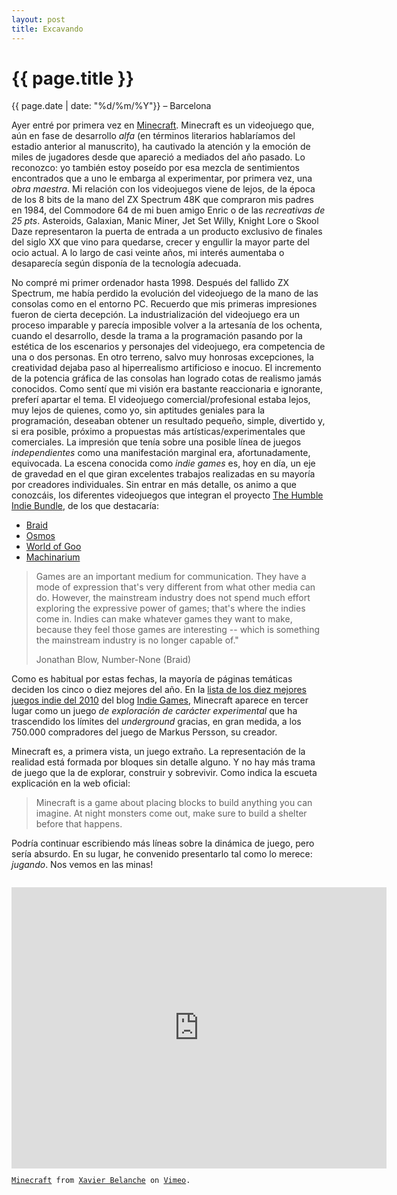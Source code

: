 ```yaml
---
layout: post
title: Excavando
---
```


# {{ page.title }}

{{ page.date | date: "%d/%m/%Y"}} &ndash; Barcelona

Ayer entré por primera vez en [Minecraft](http://www.minecraft.net/). Minecraft es un videojuego que, aún en fase de desarrollo *alfa* (en términos literarios hablaríamos del estadio anterior al manuscrito), ha cautivado la atención y la emoción de miles de jugadores desde que apareció a mediados del año pasado. Lo reconozco: yo también estoy poseído por esa mezcla de sentimientos encontrados que a uno le embarga al experimentar, por primera vez, una *obra maestra*. Mi relación con los videojuegos viene de lejos, de la época de los 8 bits de la mano del ZX Spectrum 48K que compraron mis padres en 1984, del Commodore 64 de mi buen amigo Enric o de las *recreativas de 25 pts*. Asteroids, Galaxian, Manic Miner, Jet Set Willy, Knight Lore o Skool Daze representaron la puerta de entrada a un producto exclusivo de finales del siglo XX que vino para quedarse, crecer y engullir la mayor parte del ocio actual. A lo largo de casi veinte años, mi interés aumentaba o desaparecía según disponía de la tecnología adecuada. 

No compré mi primer ordenador hasta 1998. Después del fallido ZX Spectrum, me había perdido la evolución del videojuego de la mano de las consolas como en el entorno PC. Recuerdo que mis primeras impresiones fueron de cierta decepción. La industrialización del videojuego era un proceso imparable y parecía imposible volver a la artesanía de los ochenta, cuando el desarrollo, desde la trama a la programación pasando por la estética de los escenarios y personajes del videojuego, era competencia de una o dos personas. En otro terreno, salvo muy honrosas excepciones, la creatividad dejaba paso al hiperrealismo artificioso e inocuo. El incremento de la potencia gráfica de las consolas han logrado cotas de realismo jamás conocidos. Como sentí que mi visión era bastante reaccionaria e ignorante, preferí apartar el tema. El videojuego comercial/profesional estaba lejos, muy lejos de quienes, como yo, sin aptitudes geniales para la programación, deseaban obtener un resultado pequeño, simple, divertido y, si era posible, próximo a propuestas más artísticas/experimentales que comerciales. La impresión que tenía sobre una posible línea de juegos *independientes* como una manifestación marginal era, afortunadamente, equivocada. La escena conocida como *indie games* es, hoy en día, un eje de gravedad en el que giran excelentes trabajos realizadas en su mayoría por creadores individuales. Sin entrar en más detalle, os animo a que conozcáis, los diferentes videojuegos que integran el proyecto [The Humble Indie Bundle](http://www.humblebundle.com/), de los que destacaría:

* [Braid](http://www.braid-game.com/)
* [Osmos](http://www.hemispheregames.com/)
* [World of Goo](http://2dboy.com/games.php)
* [Machinarium](http://machinarium.net/demo/)

>Games are an important medium for communication. They have a mode of expression that's very different from what other media can do. However, the mainstream industry does not spend much effort exploring the expressive power of games; that's where the indies come in. Indies can make whatever games they want to make, because they feel those games are interesting -- which is something the mainstream industry is no longer capable of."
> 
>Jonathan Blow, Number-None (Braid)

Como es habitual por estas fechas, la mayoría de páginas temáticas deciden los cinco o diez mejores del año. En la [lista de los diez mejores juegos indie del 2010](http://www.indiegames.com/blog/2010/12/the_best_of_2010_top_10_indie.html) del blog [Indie Games](http://www.indiegames.com/blog), Minecraft aparece en tercer lugar como un juego *de exploración de carácter experimental* que ha trascendido los límites del *underground* gracias, en gran medida, a los 750.000 compradores del juego de Markus Persson, su creador.

Minecraft es, a primera vista, un juego extraño. La representación de la realidad está formada por bloques sin detalle alguno. Y no hay más trama de juego que la de explorar, construir y sobrevivir. Como indica la escueta explicación en la web oficial:

>Minecraft is a game about placing blocks to build anything you can imagine. At night monsters come out, make sure to build a shelter before that happens.

Podría continuar escribiendo más líneas sobre la dinámica de juego, pero sería absurdo. En su lugar, he convenido presentarlo tal como lo merece: *jugando*. Nos vemos en las minas!

<code>
<iframe src="http://player.vimeo.com/video/18198346" width="600" height="450" frameborder="0"></iframe><p><a href="http://vimeo.com/18198346">Minecraft</a> from <a href="http://vimeo.com/xbelanch">Xavier Belanche</a> on <a href="http://vimeo.com">Vimeo</a>.</p>	
</code>